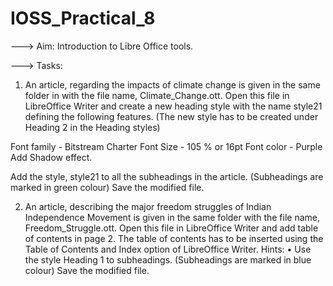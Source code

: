 # IOSS_Practical_8

--—> Aim: 
Introduction to Libre Office tools.

---> Tasks: 

1. An article, regarding the impacts of climate change is given in the same 
folder in with the file name, Climate_Change.ott. Open this file in LibreOffice
Writer and create a new heading style with the name style21 defining the following
features. (The new style has to be created under Heading 2 in the Heading styles)

Font family - Bitstream Charter
Font Size - 105 % or 16pt
Font color - Purple
Add Shadow effect.

Add the style, style21 to all the subheadings in the article. (Subheadings are marked
in green colour)
Save the modified file.

2. An article, describing the major freedom struggles of Indian Independence
Movement is given in the same folder with the file name,
Freedom_Struggle.ott. Open this file in LibreOffice Writer and add table of contents in
page 2. The table of contents has to be inserted using the Table of Contents and
Index option of LibreOffice Writer.
Hints:
• Use the style Heading 1 to subheadings. (Subheadings are marked in blue
colour)
Save the modified file.
